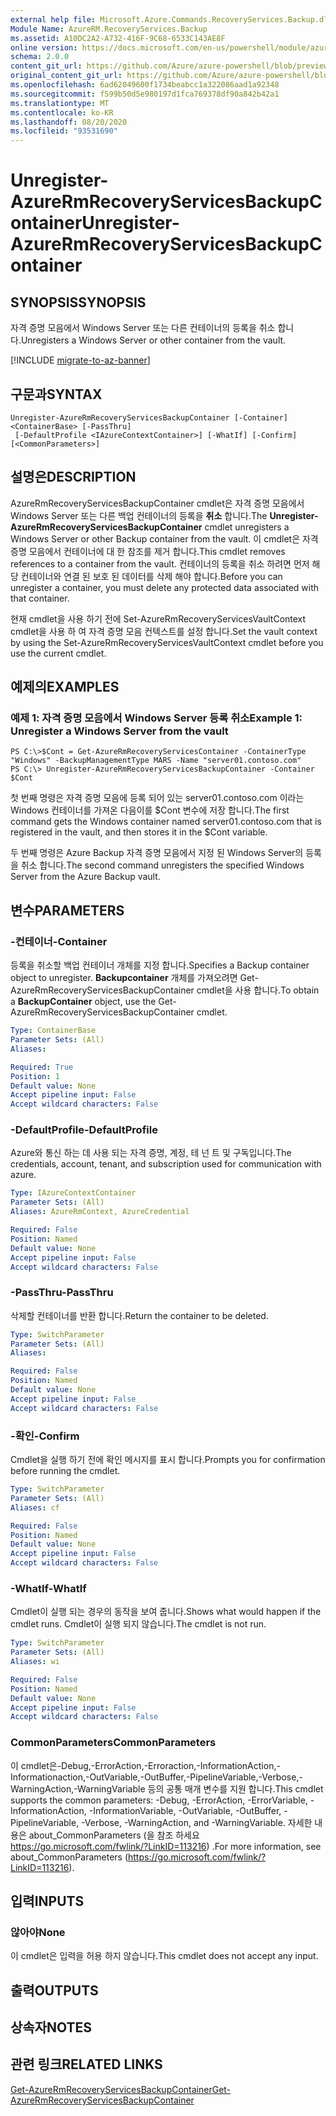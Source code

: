 ```yaml
---
external help file: Microsoft.Azure.Commands.RecoveryServices.Backup.dll-Help.xml
Module Name: AzureRM.RecoveryServices.Backup
ms.assetid: A10DC2A2-A732-416F-9C68-6533C143AE8F
online version: https://docs.microsoft.com/en-us/powershell/module/azurerm.recoveryservices.backup/unregister-azurermrecoveryservicesbackupcontainer
schema: 2.0.0
content_git_url: https://github.com/Azure/azure-powershell/blob/preview/src/ResourceManager/RecoveryServices.Backup/Commands.RecoveryServices.Backup/help/Unregister-AzureRmRecoveryServicesBackupContainer.md
original_content_git_url: https://github.com/Azure/azure-powershell/blob/preview/src/ResourceManager/RecoveryServices.Backup/Commands.RecoveryServices.Backup/help/Unregister-AzureRmRecoveryServicesBackupContainer.md
ms.openlocfilehash: 6ad62049600f1734beabcc1a322086aad1a92348
ms.sourcegitcommit: f599b50d5e980197d1fca769378df90a842b42a1
ms.translationtype: MT
ms.contentlocale: ko-KR
ms.lasthandoff: 08/20/2020
ms.locfileid: "93531690"
---
```

# <span data-ttu-id="e0709-101">Unregister-AzureRmRecoveryServicesBackupContainer</span><span class="sxs-lookup"><span data-stu-id="e0709-101">Unregister-AzureRmRecoveryServicesBackupContainer</span></span>

## <span data-ttu-id="e0709-102">SYNOPSIS</span><span class="sxs-lookup"><span data-stu-id="e0709-102">SYNOPSIS</span></span>
<span data-ttu-id="e0709-103">자격 증명 모음에서 Windows Server 또는 다른 컨테이너의 등록을 취소 합니다.</span><span class="sxs-lookup"><span data-stu-id="e0709-103">Unregisters a Windows Server or other container from the vault.</span></span>

[!INCLUDE [migrate-to-az-banner](../../includes/migrate-to-az-banner.md)]

## <span data-ttu-id="e0709-104">구문과</span><span class="sxs-lookup"><span data-stu-id="e0709-104">SYNTAX</span></span>

```
Unregister-AzureRmRecoveryServicesBackupContainer [-Container] <ContainerBase> [-PassThru]
 [-DefaultProfile <IAzureContextContainer>] [-WhatIf] [-Confirm] [<CommonParameters>]
```

## <span data-ttu-id="e0709-105">설명은</span><span class="sxs-lookup"><span data-stu-id="e0709-105">DESCRIPTION</span></span>
<span data-ttu-id="e0709-106">AzureRmRecoveryServicesBackupContainer cmdlet은 자격 증명 모음에서 Windows Server 또는 다른 백업 컨테이너의 등록을 **취소** 합니다.</span><span class="sxs-lookup"><span data-stu-id="e0709-106">The **Unregister-AzureRmRecoveryServicesBackupContainer** cmdlet unregisters a Windows Server or other Backup container from the vault.</span></span>
<span data-ttu-id="e0709-107">이 cmdlet은 자격 증명 모음에서 컨테이너에 대 한 참조를 제거 합니다.</span><span class="sxs-lookup"><span data-stu-id="e0709-107">This cmdlet removes references to a container from the vault.</span></span>
<span data-ttu-id="e0709-108">컨테이너의 등록을 취소 하려면 먼저 해당 컨테이너와 연결 된 보호 된 데이터를 삭제 해야 합니다.</span><span class="sxs-lookup"><span data-stu-id="e0709-108">Before you can unregister a container, you must delete any protected data associated with that container.</span></span>

<span data-ttu-id="e0709-109">현재 cmdlet을 사용 하기 전에 Set-AzureRmRecoveryServicesVaultContext cmdlet을 사용 하 여 자격 증명 모음 컨텍스트를 설정 합니다.</span><span class="sxs-lookup"><span data-stu-id="e0709-109">Set the vault context by using the Set-AzureRmRecoveryServicesVaultContext cmdlet before you use the current cmdlet.</span></span>

## <span data-ttu-id="e0709-110">예제의</span><span class="sxs-lookup"><span data-stu-id="e0709-110">EXAMPLES</span></span>

### <span data-ttu-id="e0709-111">예제 1: 자격 증명 모음에서 Windows Server 등록 취소</span><span class="sxs-lookup"><span data-stu-id="e0709-111">Example 1: Unregister a Windows Server from the vault</span></span>
```
PS C:\>$Cont = Get-AzureRmRecoveryServicesContainer -ContainerType "Windows" -BackupManagementType MARS -Name "server01.contoso.com"
PS C:\> Unregister-AzureRmRecoveryServicesBackupContainer -Container $Cont
```

<span data-ttu-id="e0709-112">첫 번째 명령은 자격 증명 모음에 등록 되어 있는 server01.contoso.com 이라는 Windows 컨테이너를 가져온 다음이를 $Cont 변수에 저장 합니다.</span><span class="sxs-lookup"><span data-stu-id="e0709-112">The first command gets the Windows container named server01.contoso.com that is registered in the vault, and then stores it in the $Cont variable.</span></span>

<span data-ttu-id="e0709-113">두 번째 명령은 Azure Backup 자격 증명 모음에서 지정 된 Windows Server의 등록을 취소 합니다.</span><span class="sxs-lookup"><span data-stu-id="e0709-113">The second command unregisters the specified Windows Server from the Azure Backup vault.</span></span>

## <span data-ttu-id="e0709-114">변수</span><span class="sxs-lookup"><span data-stu-id="e0709-114">PARAMETERS</span></span>

### <span data-ttu-id="e0709-115">-컨테이너</span><span class="sxs-lookup"><span data-stu-id="e0709-115">-Container</span></span>
<span data-ttu-id="e0709-116">등록을 취소할 백업 컨테이너 개체를 지정 합니다.</span><span class="sxs-lookup"><span data-stu-id="e0709-116">Specifies a Backup container object to unregister.</span></span>
<span data-ttu-id="e0709-117">**Backupcontainer** 개체를 가져오려면 Get-AzureRmRecoveryServicesBackupContainer cmdlet을 사용 합니다.</span><span class="sxs-lookup"><span data-stu-id="e0709-117">To obtain a **BackupContainer** object, use the Get-AzureRmRecoveryServicesBackupContainer cmdlet.</span></span>

```yaml
Type: ContainerBase
Parameter Sets: (All)
Aliases: 

Required: True
Position: 1
Default value: None
Accept pipeline input: False
Accept wildcard characters: False
```

### <span data-ttu-id="e0709-118">-DefaultProfile</span><span class="sxs-lookup"><span data-stu-id="e0709-118">-DefaultProfile</span></span>
<span data-ttu-id="e0709-119">Azure와 통신 하는 데 사용 되는 자격 증명, 계정, 테 넌 트 및 구독입니다.</span><span class="sxs-lookup"><span data-stu-id="e0709-119">The credentials, account, tenant, and subscription used for communication with azure.</span></span>

```yaml
Type: IAzureContextContainer
Parameter Sets: (All)
Aliases: AzureRmContext, AzureCredential

Required: False
Position: Named
Default value: None
Accept pipeline input: False
Accept wildcard characters: False
```

### <span data-ttu-id="e0709-120">-PassThru</span><span class="sxs-lookup"><span data-stu-id="e0709-120">-PassThru</span></span>
<span data-ttu-id="e0709-121">삭제할 컨테이너를 반환 합니다.</span><span class="sxs-lookup"><span data-stu-id="e0709-121">Return the container to be deleted.</span></span>

```yaml
Type: SwitchParameter
Parameter Sets: (All)
Aliases: 

Required: False
Position: Named
Default value: None
Accept pipeline input: False
Accept wildcard characters: False
```

### <span data-ttu-id="e0709-122">-확인</span><span class="sxs-lookup"><span data-stu-id="e0709-122">-Confirm</span></span>
<span data-ttu-id="e0709-123">Cmdlet을 실행 하기 전에 확인 메시지를 표시 합니다.</span><span class="sxs-lookup"><span data-stu-id="e0709-123">Prompts you for confirmation before running the cmdlet.</span></span>

```yaml
Type: SwitchParameter
Parameter Sets: (All)
Aliases: cf

Required: False
Position: Named
Default value: None
Accept pipeline input: False
Accept wildcard characters: False
```

### <span data-ttu-id="e0709-124">-WhatIf</span><span class="sxs-lookup"><span data-stu-id="e0709-124">-WhatIf</span></span>
<span data-ttu-id="e0709-125">Cmdlet이 실행 되는 경우의 동작을 보여 줍니다.</span><span class="sxs-lookup"><span data-stu-id="e0709-125">Shows what would happen if the cmdlet runs.</span></span> <span data-ttu-id="e0709-126">Cmdlet이 실행 되지 않습니다.</span><span class="sxs-lookup"><span data-stu-id="e0709-126">The cmdlet is not run.</span></span>

```yaml
Type: SwitchParameter
Parameter Sets: (All)
Aliases: wi

Required: False
Position: Named
Default value: None
Accept pipeline input: False
Accept wildcard characters: False
```

### <span data-ttu-id="e0709-127">CommonParameters</span><span class="sxs-lookup"><span data-stu-id="e0709-127">CommonParameters</span></span>
<span data-ttu-id="e0709-128">이 cmdlet은-Debug,-ErrorAction,-Erroraction,-InformationAction,-Informationaction,-OutVariable,-OutBuffer,-PipelineVariable,-Verbose,-WarningAction,-WarningVariable 등의 공통 매개 변수를 지원 합니다.</span><span class="sxs-lookup"><span data-stu-id="e0709-128">This cmdlet supports the common parameters: -Debug, -ErrorAction, -ErrorVariable, -InformationAction, -InformationVariable, -OutVariable, -OutBuffer, -PipelineVariable, -Verbose, -WarningAction, and -WarningVariable.</span></span> <span data-ttu-id="e0709-129">자세한 내용은 about_CommonParameters (을 참조 하세요 https://go.microsoft.com/fwlink/?LinkID=113216) .</span><span class="sxs-lookup"><span data-stu-id="e0709-129">For more information, see about_CommonParameters (https://go.microsoft.com/fwlink/?LinkID=113216).</span></span>

## <span data-ttu-id="e0709-130">입력</span><span class="sxs-lookup"><span data-stu-id="e0709-130">INPUTS</span></span>

### <span data-ttu-id="e0709-131">않아야</span><span class="sxs-lookup"><span data-stu-id="e0709-131">None</span></span>
<span data-ttu-id="e0709-132">이 cmdlet은 입력을 허용 하지 않습니다.</span><span class="sxs-lookup"><span data-stu-id="e0709-132">This cmdlet does not accept any input.</span></span>

## <span data-ttu-id="e0709-133">출력</span><span class="sxs-lookup"><span data-stu-id="e0709-133">OUTPUTS</span></span>

## <span data-ttu-id="e0709-134">상속자</span><span class="sxs-lookup"><span data-stu-id="e0709-134">NOTES</span></span>

## <span data-ttu-id="e0709-135">관련 링크</span><span class="sxs-lookup"><span data-stu-id="e0709-135">RELATED LINKS</span></span>

[<span data-ttu-id="e0709-136">Get-AzureRmRecoveryServicesBackupContainer</span><span class="sxs-lookup"><span data-stu-id="e0709-136">Get-AzureRmRecoveryServicesBackupContainer</span></span>](./Get-AzureRmRecoveryServicesBackupContainer.md)


